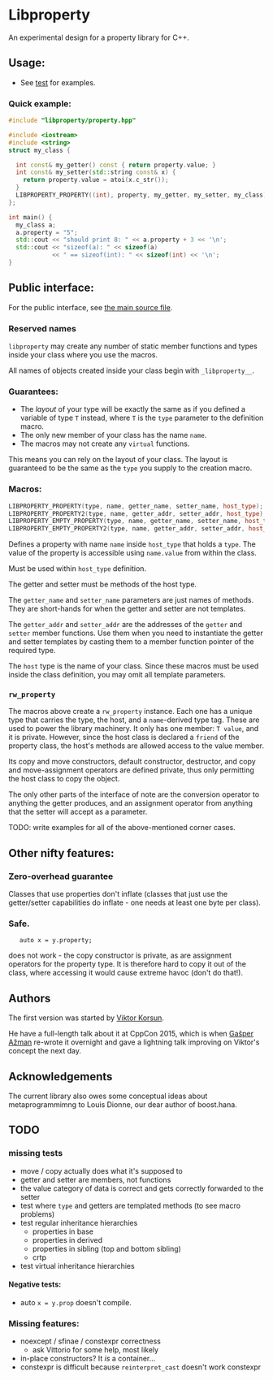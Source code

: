 Libproperty
===========

An experimental design for a property library for C++.

Usage:
------

* See [test](tests/examples.cpp) for examples.

### Quick example: ###

```c++
#include "libproperty/property.hpp"

#include <iostream>
#include <string>
struct my_class {

  int const& my_getter() const { return property.value; }
  int const& my_setter(std::string const& x) {
    return property.value = atoi(x.c_str());
  }
  LIBPROPERTY_PROPERTY((int), property, my_getter, my_setter, my_class);
};

int main() {
  my_class a;
  a.property = "5";
  std::cout << "should print 8: " << a.property + 3 << '\n';
  std::cout << "sizeof(a): " << sizeof(a)
            << " == sizeof(int): " << sizeof(int) << '\n';
}
```

Public interface:
-----------------
For the public interface, see [the main source file](libproperty/property.hpp).

### Reserved names
`libproperty` may create any number of static member functions and types inside
your class where you use the macros.

All names of objects created inside your class begin with `_libproperty__`.

### Guarantees:
- The *layout* of your type will be exactly the same as if you defined a
  variable of type `T` instead, where `T` is the `type` parameter to the
  definition macro.
- The only new member of your class has the name `name`.
- The macros may not create any `virtual` functions.

This means you can rely on the layout of your class. The layout is guaranteed to
be the same as the `type` you supply to the creation macro.

### Macros:

```c++
LIBPROPERTY_PROPERTY(type, name, getter_name, setter_name, host_type);
LIBPROPERTY_PROPERTY2(type, name, getter_addr, setter_addr, host_type);
LIBPROPERTY_EMPTY_PROPERTY(type, name, getter_name, setter_name, host_type);
LIBPROPERTY_EMPTY_PROPERTY2(type, name, getter_addr, setter_addr, host_type);
```
Defines a property with name `name` inside `host_type` that holds a `type`. The
value of the property is accessible using `name.value` from within the class.

Must be used within `host_type` definition.

The getter and setter must be methods of the host type.

The `getter_name` and `setter_name` parameters are just names of methods. They
are short-hands for when the getter and setter are not templates.

The `getter_addr` and `setter_addr` are the addresses of the `getter` and
`setter` member functions. Use them when you need to instantiate the getter and
setter templates by casting them to a member function pointer of the required
type.

The `host` type is the name of your class. Since these macros must be used
inside the class definition, you may omit all template parameters.

### `rw_property`

The macros above create a `rw_property` instance. Each one has a unique type
that carries the type, the host, and a `name`-derived type tag. These are used
to power the library machinery. It only has one member: `T value`, and it is
private. However, since the host class is declared a `friend` of the property
class, the host's methods are allowed access to the value member.

Its copy and move constructors, default constructor, destructor, and copy and
move-assignment operators are defined private, thus only permitting the host
class to copy the object.

The only other parts of the interface of note are the conversion operator to
anything the getter produces, and an assignment operator from anything that the
setter will accept as a parameter.

TODO: write examples for all of the above-mentioned corner cases.

Other nifty features:
---------------------

### Zero-overhead guarantee
Classes that use properties don't inflate (classes that just use the
getter/setter capabilities do inflate - one needs at least one byte per class).

### Safe.
```
   auto x = y.property;
```

does not work - the copy constructor is private, as are assignment operators for
the property type. It is therefore hard to copy it out of the class, where
accessing it would cause extreme havoc (don't do that!).


Authors
-------

The first version was started by
[Viktor Korsun](https://github.com/bitekas/properties).

He have a full-length talk about it at CppCon 2015, which is when
[Gašper Ažman](https://github.com/atomgalaxy/properties) re-wrote it overnight
and gave a lightning talk improving on Viktor's concept the next day.


Acknowledgements
----------------

The current library also owes some conceptual ideas about metaprogrammimng to
Louis Dionne, our dear author of boost.hana.


TODO
----

### missing tests
- move / copy actually does what it's supposed to
- getter and setter are members, not functions
 - the value category of data is correct and gets correctly forwarded to the
   setter
- test where `type` and getters are templated methods (to see macro problems)
- test regular inheritance hierarchies
  - properties in base
  - properties in derived
  - properties in sibling (top and bottom sibling)
  - crtp
- test virtual inheritance hierarchies

#### Negative tests:
- auto `x = y.prop` doesn't compile.

### Missing features:
- noexcept / sfinae / constexpr correctness
  - ask Vittorio for some help, most likely
- in-place constructors? It *is* a container...
- constexpr is difficult because `reinterpret_cast` doesn't work constexpr
